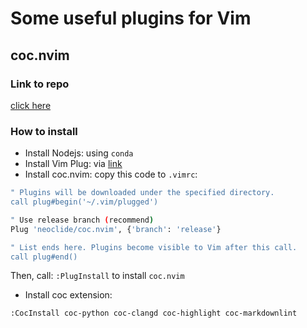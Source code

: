 # Some useful plugins for Vim

## coc.nvim

### Link to repo

[click here](https://github.com/neoclide/coc.nvim)

### How to install

- Install Nodejs: using `conda`
- Install Vim Plug: via [link](https://github.com/junegunn/vim-plug)
- Install coc.nvim: copy this code to `.vimrc`:

```sh
" Plugins will be downloaded under the specified directory.
call plug#begin('~/.vim/plugged')

" Use release branch (recommend)
Plug 'neoclide/coc.nvim', {'branch': 'release'}

" List ends here. Plugins become visible to Vim after this call.
call plug#end()

```

Then, call: `:PlugInstall` to install `coc.nvim`

- Install coc extension:

```sh
:CocInstall coc-python coc-clangd coc-highlight coc-markdownlint
```
